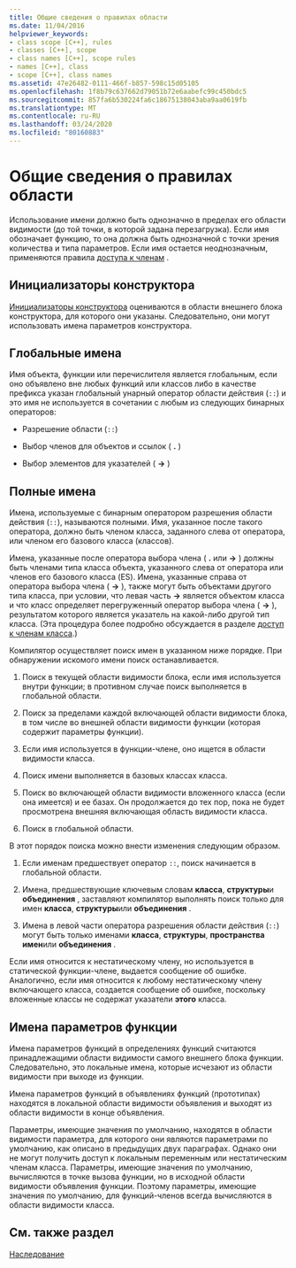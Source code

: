 ```yaml
---
title: Общие сведения о правилах области
ms.date: 11/04/2016
helpviewer_keywords:
- class scope [C++], rules
- classes [C++], scope
- class names [C++], scope rules
- names [C++], class
- scope [C++], class names
ms.assetid: 47e26482-0111-466f-b857-598c15d05105
ms.openlocfilehash: 1f8b79c637662d79051b72e6aabefc99c450bdc5
ms.sourcegitcommit: 857fa6b530224fa6c18675138043aba9aa0619fb
ms.translationtype: MT
ms.contentlocale: ru-RU
ms.lasthandoff: 03/24/2020
ms.locfileid: "80160883"
---
```

# <a name="summary-of-scope-rules"></a>Общие сведения о правилах области

Использование имени должно быть однозначно в пределах его области видимости (до той точки, в которой задана перезагрузка). Если имя обозначает функцию, то она должна быть однозначной с точки зрения количества и типа параметров. Если имя остается неоднозначным, применяются правила [доступа к членам](../cpp/member-access-control-cpp.md) .

## <a name="constructor-initializers"></a>Инициализаторы конструктора

[Инициализаторы конструктора](constructors-cpp.md#member_init_list) оцениваются в области внешнего блока конструктора, для которого они указаны. Следовательно, они могут использовать имена параметров конструктора.

## <a name="global-names"></a>Глобальные имена

Имя объекта, функции или перечислителя является глобальным, если оно объявлено вне любых функций или классов либо в качестве префикса указан глобальный унарный оператор области действия (`::`) и это имя не используется в сочетании с любым из следующих бинарных операторов:

- Разрешение области (`::`)

- Выбор членов для объектов и ссылок ( **.** )

- Выбор элементов для указателей ( **->** )

## <a name="qualified-names"></a>Полные имена

Имена, используемые с бинарным оператором разрешения области действия (`::`), называются полными. Имя, указанное после такого оператора, должно быть членом класса, заданного слева от оператора, или членом его базового класса (классов).

Имена, указанные после оператора выбора члена ( **.** или **->** ) должны быть членами типа класса объекта, указанного слева от оператора или членов его базового класса (ES). Имена, указанные справа от оператора выбора члена ( **->** ), также могут быть объектами другого типа класса, при условии, что левая часть **->** является объектом класса и что класс определяет перегруженный оператор выбора члена ( **->** ), результатом которого является указатель на какой-либо другой тип класса. (Эта процедура более подробно обсуждается в разделе [доступ к членам класса](../cpp/member-access.md).)

Компилятор осуществляет поиск имен в указанном ниже порядке. При обнаружении искомого имени поиск останавливается.

1. Поиск в текущей области видимости блока, если имя используется внутри функции; в противном случае поиск выполняется в глобальной области.

1. Поиск за пределами каждой включающей области видимости блока, в том числе во внешней области видимости функции (которая содержит параметры функции).

1. Если имя используется в функции-члене, оно ищется в области видимости класса.

1. Поиск имени выполняется в базовых классах класса.

1. Поиск во включающей области видимости вложенного класса (если она имеется) и ее базах. Он продолжается до тех пор, пока не будет просмотрена внешняя включающая область видимости класса.

1. Поиск в глобальной области.

В этот порядок поиска можно внести изменения следующим образом.

1. Если именам предшествует оператор `::`, поиск начинается в глобальной области.

1. Имена, предшествующие ключевым словам **класса**, **структуры**и **объединения** , заставляют компилятор выполнять поиск только для имен **класса**, **структуры**или **объединения** .

1. Имена в левой части оператора разрешения области действия (`::`) могут быть только именами **класса**, **структуры**, **пространства имен**или **объединения** .

Если имя относится к нестатическому члену, но используется в статической функции-члене, выдается сообщение об ошибке. Аналогично, если имя относится к любому нестатическому члену включающего класса, создается сообщение об ошибке, поскольку вложенные классы не содержат указатели **этого** класса.

## <a name="function-parameter-names"></a>Имена параметров функции

Имена параметров функций в определениях функций считаются принадлежащими области видимости самого внешнего блока функции. Следовательно, это локальные имена, которые исчезают из области видимости при выходе из функции.

Имена параметров функций в объявлениях функций (прототипах) находятся в локальной области видимости объявления и выходят из области видимости в конце объявления.

Параметры, имеющие значения по умолчанию, находятся в области видимости параметра, для которого они являются параметрами по умолчанию, как описано в предыдущих двух параграфах. Однако они не могут получить доступ к локальным переменным или нестатическим членам класса. Параметры, имеющие значения по умолчанию, вычисляются в точке вызова функции, но в исходной области видимости объявления функции. Поэтому параметры, имеющие значения по умолчанию, для функций-членов всегда вычисляются в области видимости класса.

## <a name="see-also"></a>См. также раздел

[Наследование](../cpp/inheritance-cpp.md)
